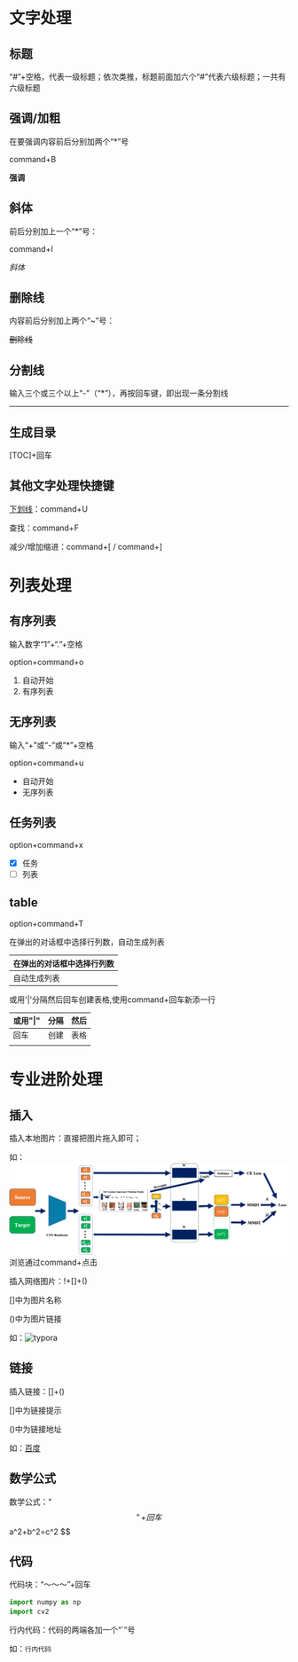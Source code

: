 # 文字处理

## 标题

“#”+空格，代表一级标题；依次类推，标题前面加六个“#”代表六级标题；一共有六级标题

## 强调/加粗

在要强调内容前后分别加两个“*”号

command+B

**强调**

## 斜体

前后分别加上一个“*”号：

command+I

*斜体*

## 删除线

内容前后分别加上两个“~”号：

~~删除线~~

## 分割线 

输入三个或三个以上“-”（“*”），再按回车键，即出现一条分割线

---



## 生成目录

[TOC]+回车

## 其他文字处理快捷键

<u>下划线</u>：command+U

查找：command+F

减少/增加缩进：command+[ / command+]

# 列表处理

## 有序列表

输入数字“1”+“.”+空格 

option+command+o

1. 自动开始
2. 有序列表

## 无序列表

输入“+”或“-”或“*”+空格

option+command+u

- 自动开始
- 无序列表

## 任务列表

option+command+x

- [x] 任务
- [ ] 列表

## table

option+command+T

在弹出的对话框中选择行列数，自动生成列表

| 在弹出的对话框中选择行列数 |
| -------------------------- |
| 自动生成列表               |

或用'|'分隔然后回车创建表格,使用command+回车新添一行

| 或用"\|" | 分隔 | 然后 |
| -------- | ---- | ---- |
| 回车     | 创建 | 表格 |
|          |      |      |

# 专业进阶处理

## 插入

插入本地图片：直接把图片拖入即可；  

如： ![框架图](typora使用笔记.assets\框架图.png)浏览通过command+点击

插入网络图片：!+[]+()

[]中为图片名称

()中为图片链接

如：![typora](https://tse3-mm.cn.bing.net/th/id/OIP-C.kF_NPnVXuoHbtM8J1JsFKAHaEo?w=244&h=180&c=7&o=5&dpr=2&pid=1.7)

## 链接

插入链接：[]+()

[]中为链接提示

()中为链接地址

如：[百度](www.baidu.com)

## 数学公式

数学公式：“$$”+回车
$$
a^2+b^2=c^2
$$

## 代码

代码块：“～～～”+回车

~~~python
import numpy as np
import cv2
~~~

行内代码：代码的两端各加一个“`”号

如：`行内代码`





